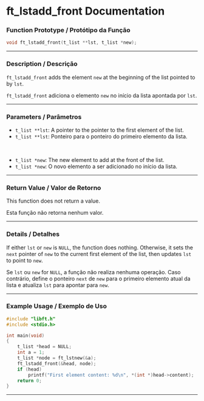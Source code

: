 # ft\_lstadd\_front Documentation

### Function Prototype / Protótipo da Função

```c
void ft_lstadd_front(t_list **lst, t_list *new);
```

---

### Description / Descrição

`ft_lstadd_front` adds the element `new` at the beginning of the list pointed to by `lst`.

`ft_lstadd_front` adiciona o elemento `new` no início da lista apontada por `lst`.

---

### Parameters / Parâmetros

* `t_list **lst`: A pointer to the pointer to the first element of the list.
* `t_list **lst`: Ponteiro para o ponteiro do primeiro elemento da lista.

&nbsp;

* `t_list *new`: The new element to add at the front of the list.
* `t_list *new`: O novo elemento a ser adicionado no início da lista.

---

### Return Value / Valor de Retorno

This function does not return a value.

Esta função não retorna nenhum valor.

---

### Details / Detalhes

If either `lst` or `new` is `NULL`, the function does nothing.
Otherwise, it sets the `next` pointer of `new` to the current first element of the list, then updates `lst` to point to `new`.

Se `lst` ou `new` for `NULL`, a função não realiza nenhuma operação.
Caso contrário, define o ponteiro `next` de `new` para o primeiro elemento atual da lista e atualiza `lst` para apontar para `new`.

---

### Example Usage / Exemplo de Uso

```c
#include "libft.h"
#include <stdio.h>

int main(void)
{
    t_list *head = NULL;
    int a = 1;
    t_list *node = ft_lstnew(&a);
    ft_lstadd_front(&head, node);
    if (head)
        printf("First element content: %d\n", *(int *)head->content);
    return 0;
}
```

---
